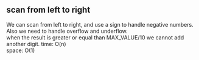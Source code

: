 ## scan from left to right
We can scan from left to right, and use a sign to handle negative numbers. Also we need to handle overflow and underflow.<br>
when the result is greater or equal than MAX_VALUE/10 we cannot add another digit.
time: O(n)<br>
space: O(1)
